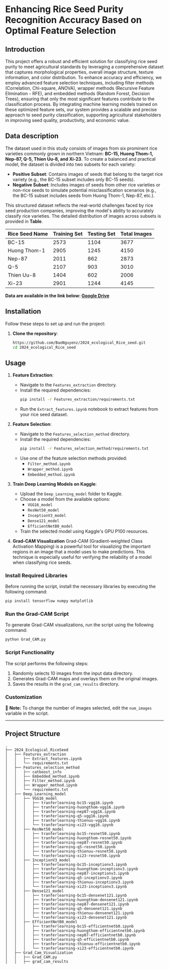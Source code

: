 # Enhancing Rice Seed Purity Recognition Accuracy Based on Optimal Feature Selection  

## Introduction  
This project offers a robust and efficient solution for classifying rice seed purity to meet agricultural standards by leveraging a comprehensive dataset that captures morphological properties, overall image structure, texture information, and color distribution. To enhance accuracy and efficiency, we employ advanced feature selection techniques, including filter methods (Correlation, Chi-square, ANOVA), wrapper methods (Recursive Feature Elimination - RFE), and embedded methods (Random Forest, Decision Trees), ensuring that only the most significant features contribute to the classification process. By integrating machine learning models trained on these optimized feature sets, our system provides a scalable and precise approach to seed purity classification, supporting agricultural stakeholders in improving seed quality, productivity, and economic value. 

## Data description

The dataset used in this study consists of images from six prominent rice varieties commonly grown in northern Vietnam: **BC-15, Huong Thom-1, Nep-87, Q-5, Thien Uu-8, and Xi-23**. To create a balanced and practical model, the dataset is divided into two subsets for each variety:

- **Positive Subset**: Contains images of seeds that belong to the target rice variety (e.g., the BC-15 subset includes only BC-15 seeds).  
- **Negative Subset**: Includes images of seeds from other rice varieties or non-rice seeds to simulate potential misclassification scenarios (e.g., the BC-15 subset includes seeds from Huong Thom-1, Nep-87, etc.).

This structured dataset reflects the real-world challenges faced by rice seed production companies, improving the model's ability to accurately classify rice varieties. The detailed distribution of images across subsets is provided in **Table**.

| Rice Seed Name  | Training Set | Testing Set | Total Images |
|-----------------|--------------|-------------|--------------|
| BC-15           | 2573         | 1104        | 3677         |
| Huong Thom-1    | 2905         | 1245        | 4150         |
| Nep-87          | 2011         | 862         | 2873         |
| Q-5             | 2107         | 903         | 3010         |
| Thien Uu-8      | 1404         | 602         | 2006         |
| Xi-23           | 2901         | 1244        | 4145         |

**Data are available in the link below: [Google Drive](https://drive.google.com/drive/folders/1LqkUIPmZRlam6CFkcRR37BznsMHVV2tn)**

## Installation  
Follow these steps to set up and run the project:  
1. **Clone the repository**:  
   ```bash
   https://github.com/BaoNguyenz/2024_ecological_Rice_seed.git
   cd 2024_ecological_Rice_seed

## Usage  
1. **Feature Extraction**:  
   - Navigate to the `Features_extraction` directory.  
   - Install the required dependencies:  
     ```bash
     pip install -r Features_extraction/requirements.txt
     ```  
   - Run the `Extract_features.ipynb` notebook to extract features from your rice seed dataset.  

2. **Feature Selection**:  
   - Navigate to the `Features_selection_method` directory.  
   - Install the required dependencies:  
     ```bash
     pip install -r Features_selection_method/requirements.txt
     ```  
   - Use one of the feature selection methods provided:  
     - `Filter_method.ipynb`  
     - `Wrapper_method.ipynb`  
     - `Embedded_method.ipynb`  

3. **Train Deep Learning Models on Kaggle**:  
   - Upload the `Deep_Learning_model` folder to Kaggle.  
   - Choose a model from the available options:  
     - `VGG16_model`
     - `ResNet50_model` 
     - `InceptionV3_model`
     - `Dense121_model`
     - `EfficientNetB0_model` 
   - Train the selected model using Kaggle's GPU P100 resources.

4. **Grad-CAM Visualization**
Grad-CAM (Gradient-weighted Class Activation Mapping) is a powerful tool for visualizing the important regions in an image that a model uses to make predictions. This technique is especially useful for verifying the reliability of a model when classifying rice seeds.
### Install Required Libraries
Before running the script, install the necessary libraries by executing the following command:

```bash
pip install tensorflow numpy matplotlib
```
### Run the Grad-CAM Script
To generate Grad-CAM visualizations, run the script using the following command:

```bash
python Grad_CAM.py
```
### Script Functionality
The script performs the following steps:

1. Randomly selects 10 images from the input data directory.
2. Generates Grad-CAM maps and overlays them on the original images.
3. Saves the results in the `grad_cam_results` directory.

### Customization
📌 **Note:** To change the number of images selected, edit the `num_images` variable in the script.

---

## Project Structure

```
.
├── 2024_Ecological_RiceSeed
│   ├── Features_extraction
│   │   ├── Extract_features.ipynb
│   │   └── requirements.txt
│   ├── Features_selection_method
│   │   ├── catboost_info
│   │   ├── Embedded_method.ipynb
│   │   ├── Filter_method.ipynb
│   │   ├── Wrapper_method.ipynb
│   │   └── requirements.txt
│   ├── Deep_Learning_model
│   │   ├── VGG16_model
│   │   │   ├── tranferlearning-bc15-vgg16.ipynb
│   │   │   ├── tranferlearning-huongthom-vgg16.ipynb
│   │   │   ├── tranferlearning-nep87-vgg16.ipynb
│   │   │   ├── tranferlearning-q5-vgg16.ipynb
│   │   │   ├── tranferlearning-thienuu-vgg16.ipynb
│   │   │   └── tranferlearning-xi23-vgg16.ipynb
│   │   ├── ResNet50_model
│   │   │   ├── tranferlearning-bc15-resnet50.ipynb
│   │   │   ├── tranferlearning-huongthom-resnet50.ipynb
│   │   │   ├── tranferlearning-nep87-resnet50.ipynb
│   │   │   ├── tranferlearning-q5-resnet50.ipynb
│   │   │   ├── tranferlearning-thienuu-resnet50.ipynb
│   │   │   └── tranferlearning-xi23-resnet50.ipynb
│   │   ├── InceptionV3_model
│   │   │   ├── tranferlearning-bc15-inceptionv3.ipynb
│   │   │   ├── tranferlearning-huongthom-inceptionv3.ipynb
│   │   │   ├── tranferlearning-nep87-inceptionv3.ipynb
│   │   │   ├── tranferlearning-q5-inceptionv3.ipynb
│   │   │   ├── tranferlearning-thienuu-inceptionv3.ipynb
│   │   │   └── tranferlearning-xi23-inceptionv3.ipynb
│   │   ├── Dense121_model
│   │   │   ├── tranferlearning-bc15-densenet121.ipynb
│   │   │   ├── tranferlearning-huongthom-densenet121.ipynb
│   │   │   ├── tranferlearning-nep87-densenet121.ipynb
│   │   │   ├── tranferlearning-q5-densenet121.ipynb
│   │   │   ├── tranferlearning-thienuu-densenet121.ipynb
│   │   │   └── tranferlearning-xi23-densenet121.ipynb
│   │   ├── EfficientNetB0_model
│   │   │   ├── tranferlearning-bc15-efficientnetb0.ipynb
│   │   │   ├── tranferlearning-huongthom-efficientnetb0.ipynb
│   │   │   ├── tranferlearning-nep87-efficientnetb0.ipynb
│   │   │   ├── tranferlearning-q5-efficientnetb0.ipynb
│   │   │   ├── tranferlearning-thienuu-efficientnetb0.ipynb
│   │   │   └── tranferlearning-xi23-efficientnetb0.ipynb
│   ├── Grad_Cam_Visualization
│   │   ├── Grad_CAM.py
│   │   ├── grad_cam_results
```
 
